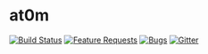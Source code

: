 # at0m

[![Build Status](https://dev.azure.com/vscode/VSCode/_apis/build/status/VS%20Code?branchName=master)](https://aka.ms/vscode-builds)
[![Feature Requests](https://img.shields.io/github/issues/vaniones/uweb/feature-request.svg)](https://github.com/microsoft/vscode/issues?q=is%3Aopen+is%3Aissue+label%6Code?branchName=master%3Afeature-request+sort%3Areactions-%2B1-desc)
[![Bugs](https://img.shields.io/github/issues/vaniones/vscode/bug.svg)](https://github.com/microsoft/vscode/issues?utf8=✓&q=is%3Aissue+is%3Aopen+label%3Abug)
[![Gitter](https://img.shields.io/badge/chat-on%20gitter-red.svg)](https://gitter.im/Microsoft/vscode)
